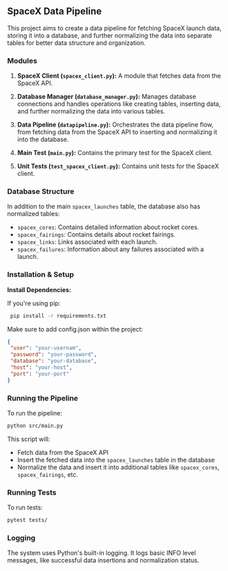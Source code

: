 ## SpaceX Data Pipeline

This project aims to create a data pipeline for fetching SpaceX launch data, storing it into a database, and further normalizing the data into separate tables for better data structure and organization.

### Modules

1. **SpaceX Client (`spacex_client.py`):**
   A module that fetches data from the SpaceX API.
   
2. **Database Manager (`database_manager.py`):**
   Manages database connections and handles operations like creating tables, inserting data, and further normalizing the data into various tables.
   
3. **Data Pipeline (`datapipeline.py`):**
   Orchestrates the data pipeline flow, from fetching data from the SpaceX API to inserting and normalizing it into the database.

4. **Main Test (`main.py`):**
   Contains the primary test for the SpaceX client.

5. **Unit Tests (`test_spacex_client.py`):**
   Contains unit tests for the SpaceX client.

### Database Structure

In addition to the main `spacex_launches` table, the database also has normalized tables:

- `spacex_cores`: Contains detailed information about rocket cores.
- `spacex_fairings`: Contains details about rocket fairings.
- `spacex_links`: Links associated with each launch.
- `spacex_failures`: Information about any failures associated with a launch.

### Installation & Setup

**Install Dependencies:**
    
If you're using pip:

   ```bash
    pip install -r requirements.txt
  ```
Make sure to add config.json within the project:

   ```json
{
    "user": "your-usernam",
    "password": "your-password",
    "database": "your-database",
    "host": "your-host",
    "port": "your-port"
}
   ```

### Running the Pipeline

To run the pipeline:
```bash
python src/main.py
```

This script will:
- Fetch data from the SpaceX API
- Insert the fetched data into the `spacex_launches` table in the database
- Normalize the data and insert it into additional tables like `spacex_cores`, `spacex_fairings`, etc.

### Running Tests

To run tests:
```bash
pytest tests/
```

### Logging

The system uses Python's built-in logging. It logs basic INFO level messages, like successful data insertions and normalization status.